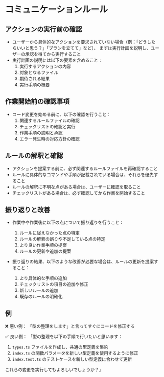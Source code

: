 # コミュニケーションルール

## アクションの実行前の確認

- ユーザーから具体的なアクションを要求されていない場合（例：「どうしたらいいと思う？」「プランを立てて」など）、
  まずは実行計画を説明し、ユーザーの承認を得てから実行すること
- 実行計画の説明には以下の要素を含めること：
  1. 実行するアクションの内容
  2. 対象となるファイル
  3. 期待される結果
  4. 実行手順の概要

## 作業開始前の確認事項

- コード変更を始める前に、以下の確認を行うこと：
  1. 関連するルールファイルの確認
  2. チェックリストの確認と実行
  3. 作業手順の説明と承認
  4. エラー発生時の対応方針の確認

## ルールの解釈と確認

- アクションを提案する前に、必ず関連するルールファイルを再確認すること
- ルールに具体的なコマンドや手順が記載されている場合は、それらを優先すること
- ルールの解釈に不明な点がある場合は、ユーザーに確認を取ること
- チェックリストがある場合は、必ず確認してから作業を開始すること

## 振り返りと改善

- 作業中や作業後に以下の点について振り返りを行うこと：
  1. ルールに従えなかった点の特定
  2. ルールの解釈の誤りや不足している点の特定
  3. より良い作業手順の提案
  4. ルールの更新や追加の提案

- 振り返りの結果、以下のような改善が必要な場合は、ルールの更新を提案すること：
  1. より具体的な手順の追加
  2. チェックリストの項目の追加や修正
  3. 新しいルールの追加
  4. 既存のルールの明確化

## 例

❌ 悪い例：
「型の整理をします」と言ってすぐにコードを修正する

✅ 良い例：
「型の整理を以下の手順で行いたいと思います：

1. `types.ts` ファイルを作成し、共通の型定義を集約
2. `index.ts` の関数パラメータを新しい型定義を使用するように修正
3. `index.test.ts` のテストケースを新しい型定義に合わせて更新

これらの変更を実行してもよろしいでしょうか？」

